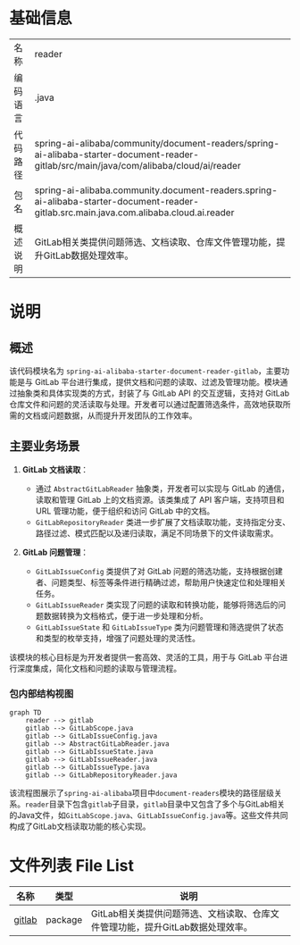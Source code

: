 # 基础信息

|      |      |
|------|------|
| 名称 | reader |
| 编码语言 | .java |
| 代码路径 | spring-ai-alibaba/community/document-readers/spring-ai-alibaba-starter-document-reader-gitlab/src/main/java/com/alibaba/cloud/ai/reader |
| 包名 | spring-ai-alibaba.community.document-readers.spring-ai-alibaba-starter-document-reader-gitlab.src.main.java.com.alibaba.cloud.ai.reader |
| 概述说明 | GitLab相关类提供问题筛选、文档读取、仓库文件管理功能，提升GitLab数据处理效率。 |

# 说明

## 概述

该代码模块名为 `spring-ai-alibaba-starter-document-reader-gitlab`，主要功能是与 GitLab 平台进行集成，提供文档和问题的读取、过滤及管理功能。模块通过抽象类和具体实现类的方式，封装了与 GitLab API 的交互逻辑，支持对 GitLab 仓库文件和问题的灵活读取与处理。开发者可以通过配置筛选条件，高效地获取所需的文档或问题数据，从而提升开发团队的工作效率。

## 主要业务场景

1. **GitLab 文档读取**：
   - 通过 `AbstractGitLabReader` 抽象类，开发者可以实现与 GitLab 的通信，读取和管理 GitLab 上的文档资源。该类集成了 API 客户端，支持项目和 URL 管理功能，便于组织和访问 GitLab 中的文档。
   - `GitLabRepositoryReader` 类进一步扩展了文档读取功能，支持指定分支、路径过滤、模式匹配以及递归读取，满足不同场景下的文件读取需求。

2. **GitLab 问题管理**：
   - `GitLabIssueConfig` 类提供了对 GitLab 问题的筛选功能，支持根据创建者、问题类型、标签等条件进行精确过滤，帮助用户快速定位和处理相关任务。
   - `GitLabIssueReader` 类实现了问题的读取和转换功能，能够将筛选后的问题数据转换为文档格式，便于进一步处理和分析。
   - `GitLabIssueState` 和 `GitLabIssueType` 类为问题管理和筛选提供了状态和类型的枚举支持，增强了问题处理的灵活性。

该模块的核心目标是为开发者提供一套高效、灵活的工具，用于与 GitLab 平台进行深度集成，简化文档和问题的读取与管理流程。


### 包内部结构视图

```mermaid
graph TD
    reader --> gitlab
    gitlab --> GitLabScope.java
    gitlab --> GitLabIssueConfig.java
    gitlab --> AbstractGitLabReader.java
    gitlab --> GitLabIssueState.java
    gitlab --> GitLabIssueReader.java
    gitlab --> GitLabIssueType.java
    gitlab --> GitLabRepositoryReader.java
```

该流程图展示了`spring-ai-alibaba`项目中`document-readers`模块的路径层级关系。`reader`目录下包含`gitlab`子目录，`gitlab`目录中又包含了多个与GitLab相关的Java文件，如`GitLabScope.java`、`GitLabIssueConfig.java`等。这些文件共同构成了GitLab文档读取功能的核心实现。

# 文件列表 File List

| 名称   | 类型  | 说明 |
|-------|------|-------------|
| [gitlab](gitlab/_module.md) | package | GitLab相关类提供问题筛选、文档读取、仓库文件管理功能，提升GitLab数据处理效率。 |



